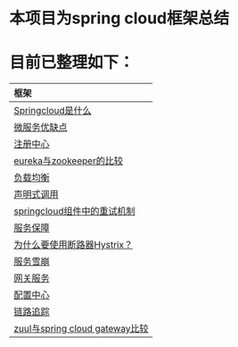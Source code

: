 # 本项目为spring cloud框架总结
# 目前已整理如下：

|框架|
| :------ |
| [Springcloud是什么](./whatspringcloud/README.MD)|
| [微服务优缺点](./mircoadvantages/README.MD)|
| [注册中心](./registercenter/README.MD)|
| [eureka与zookeeper的比较](./eurekaandzookeeper/README.MD)|
| [负载均衡](./loadbalance/README.MD)|
| [声明式调用](./declareinvocation/README.MD)|
| [springcloud组件中的重试机制](./retry/README.MD)|
| [服务保障](./serviceassurance/README.MD)|
| [为什么要使用断路器Hystrix？](./whyhystrix/README.MD)|
| [服务雪崩](./serviceavalanche/README.MD)|
| [网关服务](./gateway/README.MD)|
| [配置中心](./configcenter/README.MD)|
| [链路追踪](./linktotrack/README.MD)|
| [zuul与spring cloud gateway比较](./gatewaydiff/README.MD)|

